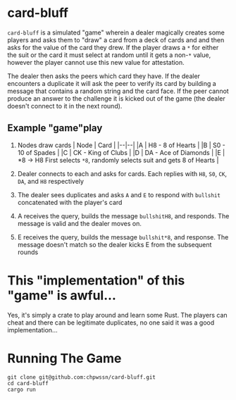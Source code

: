 # card-bluff

`card-bluff` is a simulated "game" wherein a dealer magically creates some players and asks them to "draw" a card from a deck of cards and and then asks for the value of the card they drew. If the player draws a `*` for either the suit or the card it must select at random until it gets a non-`*` value, however the player cannot use this new value for attestation.

The dealer then asks the peers which card they have. If the dealer encounters a duplicate it will ask the peer to verify its card by building a message that contains a random string and the card face. If the peer cannot produce an answer to the challenge it is kicked out of the game (the dealer doesn't connect to it in the next round).

## Example "game"play

1. Nodes draw cards
   | Node | Card |
   |--|--|
   |A | H8 - 8 of Hearts |
   |B | S0 - 10 of Spades |
   |C | CK - King of Clubs |
   |D | DA - Ace of Diamonds |
   |E | *8 -> H8 First selects `*8`, randomly selects suit and gets 8 of Hearts |

2. Dealer connects to each and asks for cards. Each replies with `H8`, `S0`, `CK`, `DA`, and `H8` respectively
3. The dealer sees duplicates and asks `A` and `E` to respond with `bullshit` concatenated with the player's card
4. A receives the query, builds the message `bullshitH8`, and responds. The message is valid and the dealer moves on.
5. E receives the query, builds the message `bullshit*8`, and response. The message doesn't match so the dealer kicks E from the subsequent rounds

# This "implementation" of this "game" is awful...

Yes, it's simply a crate to play around and learn some Rust. The players can cheat and there can be legitimate duplicates, no one said it was a good implementation...

# Running The Game

```
git clone git@github.com:chpwssn/card-bluff.git
cd card-bluff
cargo run
```
